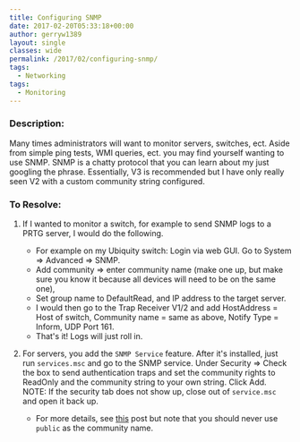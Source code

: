 ```yaml
---
title: Configuring SNMP
date: 2017-02-20T05:33:18+00:00
author: gerryw1389
layout: single
classes: wide
permalink: /2017/02/configuring-snmp/
tags:
  - Networking
tags:
  - Monitoring
---
```

<!--more-->

### Description:

Many times administrators will want to monitor servers, switches, ect. Aside from simple ping tests, WMI queries, ect. you may find yourself wanting to use SNMP. SNMP is a chatty protocol that you can learn about my just googling the phrase. Essentially, V3 is recommended but I have only really seen V2 with a custom community string configured.

### To Resolve:

1. If I wanted to monitor a switch, for example to send SNMP logs to a PRTG server, I would do the following. 
   - For example on my Ubiquity switch: Login via web GUI. Go to System => Advanced => SNMP. 
   - Add community => enter community name (make one up, but make sure you know it because all devices will need to be on the same one), 
   - Set group name to DefaultRead, and IP address to the target server. 
   - I would then go to the Trap Receiver V1/2 and add HostAddress = Host of switch, Community name = same as above, Notify Type = Inform, UDP Port 161. 
   - That's it! Logs will just roll in.

2. For servers, you add the `SNMP Service` feature. After it's installed, just run `services.msc` and go to the SNMP service. Under Security => Check the box to send authentication traps and set the community rights to ReadOnly and the community string to your own string. Click Add. NOTE: If the security tab does not show up, close out of `service.msc` and open it back up. 
   - For more details, see [this](http://www.questiondriven.com/2012/02/23/snmp-service-setup-and-snmp-trap-setup/) post but note that you should never use `public` as the community name.